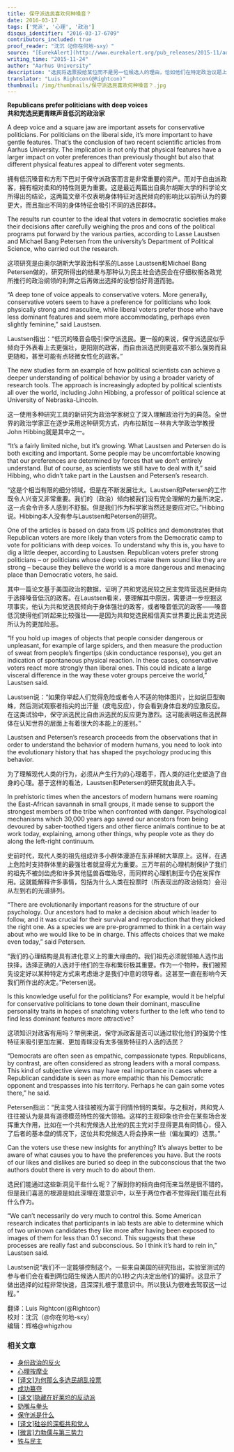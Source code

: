 ```yaml
---
title: 保守派选民喜欢何种嗓音？
date: 2016-03-17
tags: ['党派', '心理', '政治']
disqus_identifier: "2016-03-17-6709"
contributors_included: true
proof_reader: "沈沉（@你在何地-sxy）"
source: "[EurekAlert](http://www.eurekalert.org/pub_releases/2015-11/au-rpp112415.php)"
writing_time: "2015-11-24"
author: "Aarhus University"
description: "选民将选票投给某位而不是另一位候选人的理由，恰如他们在特定政治议题上持有这种而非那种立场的理由一样，有时简单的令人震惊，不过仔细想想，其实也并不像乍看起来那么毫无道理……"
translator: "Luis Rightcon(@Rightcon)"
thumbnail: /img/thumbnails/保守派选民喜欢何种嗓音？.jpg
---
```


**Republicans prefer politicians with deep voices**  
**共和党选民更青睐声音低沉的政治家**

A deep voice and a square jaw are important assets for conservative politicians. For politicians on the liberal side, it’s more important to have gentle features. That’s the conclusion of two recent scientific articles from Aarhus University. The implication is not only that physical features have a larger impact on voter preferences than previously thought but also that different physical features appeal to different voter segments.

拥有低沉嗓音和方形下巴对于保守派政客而言是非常重要的资产。而对于自由派政客，拥有相对柔和的特性则更为重要。这是最近两篇出自奥尔胡斯大学的科学论文所得出的结论，这两篇文章不仅表明身体特征对选民倾向的影响比以前所认为的要更大，而且指出不同的身体特征会吸引不同的选民群体。

The results run counter to the ideal that voters in democratic societies make their decisions after carefully weighing the pros and cons of the political programs put forward by the various parties, according to Lasse Laustsen and Michael Bang Petersen from the university’s Department of Political Science, who carried out the research.

这项研究是由奥尔胡斯大学政治科学系的Lasse Laustsen和Michael Bang Petersen做的，研究所得出的结果与那种认为民主社会选民会在仔细权衡各政党所推行的政治纲领的利弊之后再做出选择的设想恰好背道而驰。

“A deep tone of voice appeals to conservative voters. More generally, conservative voters seem to have a preference for politicians who look physically strong and masculine, while liberal voters prefer those who have less dominant features and seem more accommodating, perhaps even slightly feminine,” said Laustsen.

Laustsen指出：“低沉的嗓音会吸引保守派选民。更一般的来说，保守派选民似乎倾向于外表看上去更强壮，更阳刚的政客，而自由派选民则更喜欢不那么强势而且更随和，甚至可能有点轻微女性化的政客。”

The new studies form an example of how political scientists can achieve a deeper understanding of political behavior by using a broader variety of research tools. The approach is increasingly adopted by political scientists all over the world, including John Hibbing, a professor of political science at University of Nebraska-Lincoln.

这一使用多种研究工具的新研究为政治学家树立了深入理解政治行为的典范。全世界的政治学家正在逐步采用这种研究方式，内布拉斯加－林肯大学政治学教授John Hibbing就是其中之一。

“It’s a fairly limited niche, but it’s growing. What Laustsen and Petersen do is both exciting and important. Some people may be uncomfortable knowing that our preferences are determined by forces that we don’t entirely understand. But of course, as scientists we still have to deal with it,” said Hibbing, who didn’t take part in the Laustsen and Petersen’s research.

“这是个相当有限的细分领域，但是在不断发展壮大。Laustsen和Petersen的工作既令人兴奋又非常重要。我们的（政治）倾向被我们没有完全理解的力量所决定，这一点会令许多人感到不舒服。但是我们作为科学家当然还是要应对它。”Hibbing说。Hibbing本人没有参与Laustsen和Petersen的研究。

One of the articles is based on data from US politics and demonstrates that Republican voters are more likely than voters from the Democratic camp to vote for politicians with deep voices. To understand why this is, you have to dig a little deeper, according to Laustsen. Republican voters prefer strong politicians – or politicians whose deep voices make them sound like they are strong – because they believe the world is a more dangerous and menacing place than Democratic voters, he said.

其中一篇论文基于美国政治的数据，证明了共和党选民较之民主党阵营选民更倾向于选择嗓音低沉的政客。在Laustsen看来，要理解其中原因，需要进一步挖掘这项事实。他认为共和党选民倾向于身体强壮的政客，或者嗓音低沉的政客——嗓音低沉使得他们听起来比较强壮——是因为共和党选民相信真实世界要比民主党选民所认为的更加险恶。

“If you hold up images of objects that people consider dangerous or unpleasant, for example of large spiders, and then measure the production of sweat from people’s fingertips (skin conductance response), you get an indication of spontaneous physical reaction. In these cases, conservative voters react more strongly than liberal ones. This could indicate a large visceral difference in the way these voter groups perceive the world,” Laustsen said.

Laustsen说：“如果你举起人们觉得危险或者令人不适的物体图片，比如说巨型蜘蛛，然后测试观察者指尖的出汗量（皮电反应），你会看到身体自发的应激反应。在这类试验中，保守派选民比自由派选民的反应更为激烈。这可能表明这些选民群体在认知世界的层面上有着很大的本能上的差别。”

Laustsen and Petersen’s research proceeds from the observations that in order to understand the behavior of modern humans, you need to look into the evolutionary history that has shaped the psychology producing this behavior.

为了理解现代人类的行为，必须从产生行为的心理着手，而人类的进化史塑造了自身的心理。基于这样的看法，Laustsen和Petersen的研究就由此入手。

In prehistoric times when the ancestors of modern humans were roaming the East-African savannah in small groups, it made sense to support the strongest members of the tribe when confronted with danger. Psychological mechanisms which 30,000 years ago saved our ancestors from being devoured by saber-toothed tigers and other fierce animals continue to be at work today, explaining, among other things, why people vote as they do along the left-right continuum.

史前时代，现代人类的祖先组成许多小群体漫游在东非稀树大草原上。这样，在遇上危险时支持群体里的最强壮者就显得尤为重要。三万年前的心理机制保护了我们的祖先不被剑齿虎和许多其他猛兽吞噬殆尽，而同样的心理机制至今仍在发挥作用。这就能解释许多事情，包括为什么人类在投票时（所表现出的政治倾向）会沿从左到右的光谱排列。

“There are evolutionarily important reasons for the structure of our psychology. Our ancestors had to make a decision about which leader to follow, and it was crucial for their survival and reproduction that they picked the right one. As a species we are pre-programmed to think in a certain way about who we would like to be in charge. This affects choices that we make even today,” said Petersen.

“我们的心理结构是具有进化意义上的重大缘由的。我们祖先必须就领袖人选作出抉择，选择正确的人选对于他们的生存和繁衍极其重要。作为一个物种，我们被预先设定好以某种特定方式来考虑谁才是我们中意的领导者。这甚至一直在影响今天我们所作出的决定。”Petersen说。

Is this knowledge useful for the politicians? For example, would it be helpful for conservative politicians to tone down their dominant, masculine personality traits in hopes of snatching voters further to the left who tend to find less dominant features more attractive?

这项知识对政客有用吗？举例来说，保守派政客是否可以通过软化他们的强势个性特征来吸引更加左翼、更加青睐没有太多强势特征的人选的选民？

“Democrats are often seen as empathic, compassionate types. Republicans, by contrast, are often considered as strong leaders with a moral compass. This kind of subjective views may have real importance in cases where a Republican candidate is seen as more empathic than his Democratic opponent and trespasses into his territory. Perhaps he can gain some votes there,” he said.

Petersen指出：“民主党人往往被视为富于同情怜悯的类型。与之相对，共和党人往往被认为是具有道德模范特性的强大领袖。这样的主观印象也许会在某些场合发挥重大作用，比如在一个共和党候选人比他的民主党对手显得更具有同情心，侵入了后者的基本盘的情况下，这位共和党候选人将会挣来一些（偏左翼的）选票。”

Can the voters use these new insights for anything? It’s always better to be aware of what causes you to have the preferences you have. But the roots of our likes and dislikes are buried so deep in the subconscious that the two authors doubt there is very much to do about them.

选民们能通过这些新洞见干些什么呢？了解到你的倾向由何而来当然是很不错的。但是我们喜恶的根源是如此深埋在潜意识中，以至于两位作者不觉得我们能在此有什么作为。

“We can’t necessarily do very much to control this. Some American research indicates that participants in lab tests are able to determine which of two unknown candidates they like more after having been exposed to images of them for less than 0.1 second. This suggests that these processes are really fast and subconscious. So I think it’s hard to rein in,” Laustsen said.

Laustsen说“我们不一定能够控制这个。一些来自美国的研究指出，实验室测试的参与者们会在看到两位陌生候选人图片的0.1秒之内决定出他们的偏好。这显示了做出选择的过程非常快速，且深深扎根于潜意识中。所以我认为很难去驾驭这一过程。”  

翻译：Luis Rightcon(@Rightcon)  
校对：沈沉（@你在何地-sxy）  
编辑：辉格@whigzhou


### 相关文章

* [身份政治的反火](https://headsalon.org/archives/7643.html "身份政治的反火")
* [心理按摩业](https://headsalon.org/archives/7767.html "心理按摩业")
* [[译文]为何那么多选民胡乱投票](https://headsalon.org/archives/7402.html "[译文]为何那么多选民胡乱投票")
* [成功篡夺](https://headsalon.org/archives/7209.html "成功篡夺")
* [[译文]隐藏在好莱坞的反动派](https://headsalon.org/archives/7080.html "[译文]隐藏在好莱坞的反动派")
* [奶嘴与拳头](https://headsalon.org/archives/7042.html "奶嘴与拳头")
* [保守派是什么](https://headsalon.org/archives/6922.html "保守派是什么")
* [[译文]硅谷的深柜共和党人](https://headsalon.org/archives/5648.html "[译文]硅谷的深柜共和党人")
* [[微言]力勃儒与第三势力](https://headsalon.org/archives/4863.html "[微言]力勃儒与第三势力")
* [铁与民主](https://headsalon.org/archives/7815.html "铁与民主")
